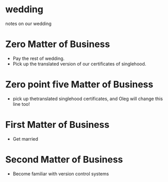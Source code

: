 # wedding
notes on our wedding

# Zero Matter of Business
- Pay the rest of wedding.
- Pick up the translated version of our certificates of singlehood.

# Zero point five Matter of Business
- pick up thetranslated singlehood certificates, and Oleg will change this line too!

# First Matter of Business
- Get married

# Second Matter of Business
- Become familiar with version control systems


